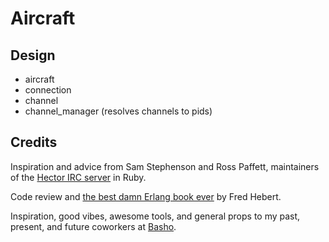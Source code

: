 Aircraft
========

Design
------

* aircraft
* connection
* channel
* channel_manager (resolves channels to pids)

Credits
-------

Inspiration and advice from Sam Stephenson and Ross Paffett, maintainers of the 
[Hector IRC server](https://github.com/sstephenson/hector) in Ruby.

Code review and [the best damn Erlang book ever](http://learnyousomeerlang.com/)
by Fred Hebert.

Inspiration, good vibes, awesome tools, and general props to my past, present,
and future coworkers at [Basho](http://basho.com/).

